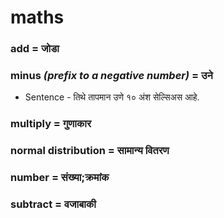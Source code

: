 # maths

### add = जोडा

### minus *(prefix to a negative number)* = उने

- Sentence - तिथे तापमान उणे १० अंश सेल्सिअस आहे. 

### multiply = गुणाकार

### normal distribution = सामान्य वितरण

### number = संख्या;क्रमांक

### subtract = वजाबाकी

